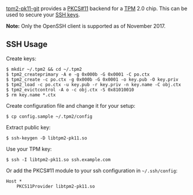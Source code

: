 [tpm2-pk11-git](https://aur.archlinux.org/packages/tpm2-pk11-git/) provides a [PKCS#11](https://github.com/irtimmer/tpm2-pk11) backend for a [TPM](/index.php/TPM "TPM") 2.0 chip. This can be used to secure your [SSH keys](/index.php/SSH_keys "SSH keys").

**Note:** Only the OpenSSH client is supported as of November 2017.

## SSH Usage

Create keys:

```
$ mkdir ~/.tpm2 && cd ~/.tpm2
$ tpm2_createprimary -A e -g 0x000b -G 0x0001 -C po.ctx
$ tpm2_create -c po.ctx -g 0x000b -G 0x0001 -o key.pub -O key.priv
$ tpm2_load -c po.ctx -u key.pub -r key.priv -n key.name -C obj.ctx
$ tpm2_evictcontrol -A o -c obj.ctx -S 0x81010010
$ rm key.name *.ctx

```

Create configuration file and change it for your setup:

```
$ cp config.sample ~/.tpm2/config

```

Extract public key:

```
$ ssh-keygen -D libtpm2-pk11.so

```

Use your TPM key:

```
$ ssh -I libtpm2-pk11.so ssh.example.com

```

Or add the PKCS#11 module to your ssh configuration in `~/.ssh/config`:

```
Host *
    PKCS11Provider libtpm2-pk11.so

```